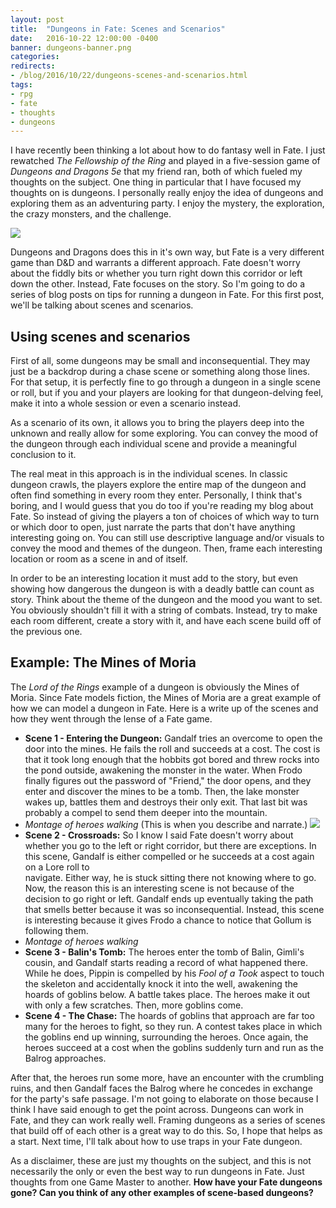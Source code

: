 ```yaml
---
layout: post
title:  "Dungeons in Fate: Scenes and Scenarios"
date:   2016-10-22 12:00:00 -0400 
banner: dungeons-banner.png
categories: 
redirects: 
- /blog/2016/10/22/dungeons-scenes-and-scenarios.html
tags: 
- rpg
- fate
- thoughts
- dungeons
---
```


I have recently been thinking a lot about how to do fantasy well in Fate. I just 
rewatched *The Fellowship of the Ring* and played in a five-session game
of *Dungeons and Dragons 5e* that my friend ran, both of which fueled my thoughts on
the subject. One thing in particular that I
have focused my thoughts on is dungeons. I personally really enjoy the idea of 
dungeons and exploring them as an adventuring party. I enjoy the mystery, the 
exploration, the crazy monsters, and the challenge.<!--more-->

[<img src="http://iruntheinternet.com/lulzdump/images/adventure-time-finn-sword-running-into-dungeon-jake-collecting-treasure-1399740180X.gif?id=" class="right" />](http://iruntheinternet.com/lulzdump/images/adventure-time-finn-sword-running-into-dungeon-jake-collecting-treasure-1399740180X.gif?id=)

Dungeons and Dragons does this in it's own way, but Fate is a very different
game than D&D and warrants a different approach. Fate doesn't worry 
about the fiddly bits or whether you turn right down this corridor or left 
down the other. Instead, Fate focuses on the story. So I'm going to do a series
of blog posts on tips for running a dungeon in Fate. For this first post, we'll
be talking about scenes and scenarios.

## Using scenes and scenarios

First of all, some dungeons may be small and inconsequential. They may just be a
backdrop during a chase scene or something along those lines. For that setup, it 
is perfectly fine to go through a dungeon in a single scene or roll, but if you
and your players are looking for that dungeon-delving feel, make it into a whole
session or even a scenario instead.

As a scenario of its own, it allows you to bring the players deep into the 
unknown and really allow for some exploring. You can convey the mood of the 
dungeon through each individual scene and provide a meaningful conclusion to it.

The real meat in this approach is in the individual scenes. In classic dungeon 
crawls, the players explore the entire map of the dungeon and often find 
something in every room they enter. Personally, I think that's boring, and I would guess
that you do too if you're reading my blog about Fate. So instead of giving the 
players a ton of choices of which way to turn or which door to open, just 
narrate the parts that don't have anything interesting going on. You can still 
use descriptive language and/or visuals to convey the mood and themes of the 
dungeon. Then, frame each interesting location or room as a scene in and of 
itself. 

In order to be an interesting location it must add to the story, but 
even showing how dangerous the dungeon is with a deadly battle can count as story. 
Think about the theme of the dungeon and the mood you want to set. You obviously
shouldn't fill it with a string of combats. Instead, try to make each room 
different, create a story with it, and have each scene build off of the previous
one.

## Example: The Mines of Moria

The *Lord of the Rings* example of a dungeon is obviously the Mines of Moria. 
Since Fate models fiction, the Mines of Moria are a great example of how we can
model a dungeon in Fate. Here is a write up of the scenes and how they went 
through the lense of a Fate game. 

* **Scene 1 - Entering the Dungeon:** Gandalf tries an overcome to open the door
into the mines. He fails the roll and succeeds at a cost. The cost is that it 
took long enough that the hobbits got bored and threw rocks into the pond 
outside, awakening the monster in the water. When Frodo finally figures out the 
password of "Friend," the door opens, and they enter and discover the mines to be
a tomb. Then, the lake monster wakes up, battles them and destroys their only 
exit. That last bit was probably a compel to send them deeper into the mountain.
* *Montage of heroes walking* (This is when you describe and narrate.)
[<img src="https://media.giphy.com/media/lK1FFE3rkmYxy/giphy.gif" class="right"/>](https://media.giphy.com/media/lK1FFE3rkmYxy/giphy.gif)
* **Scene 2 - Crossroads:** So I know I said Fate doesn't worry about whether 
you go to the left or right corridor, but there are exceptions. In this scene, 
Gandalf is either compelled or he succeeds at a cost again on a Lore roll to  
navigate. Either way, he is stuck sitting there not knowing where to go.
Now, the reason this is an interesting scene is not because of the 
decision to go right or left. Gandalf ends up eventually taking the path that 
smells better because it was so inconsequential. Instead, this scene is
interesting because it gives Frodo a chance to notice that Gollum is following 
them.
* *Montage of heroes walking*
* **Scene 3 - Balin's Tomb:** The heroes enter the tomb of Balin, Gimli's cousin,
and Gandalf starts reading a record of what happened there. While he does, 
Pippin is compelled by his *Fool of a Took* aspect to touch the skeleton and 
accidentally knock it into the well, awakening the hoards of goblins below. A
battle takes place. The heroes make it out with only a few scratches.
Then, more goblins come.
* **Scene 4 - The Chase:** The hoards of goblins that approach are far too many 
for the heroes to fight, so they run. A contest takes place in which the goblins
end up winning, surrounding the heroes. Once again, the heroes succeed at a cost
when the goblins suddenly turn and run as the Balrog approaches.

After that, the heroes run some more, have an encounter with the crumbling
ruins, and then Gandalf faces the Balrog where he concedes in exchange for the 
party's safe passage. I'm not going to elaborate on those 
because I think I have said enough to get the point across. Dungeons can work
in Fate, and they can work really well. Framing dungeons as a series of scenes
that build off of each other is a great way to do this. So, I hope that helps as 
a start. Next time, I'll talk about how to use traps in your Fate dungeon.

As a disclaimer, these are just my thoughts on the subject, and this is not 
necessarily the only or even the best way to run dungeons in Fate. Just thoughts
from one Game Master to another. **How have your Fate dungeons gone? Can you 
think of any other examples of scene-based dungeons?**


<!----
---

If you are jumping in on the middle of this story, check out the 
<a href="{{site.url}}/2016/05/27/setup.html">Game Creation</a> play report.<br />

<a href="{{site.url}}" class="right">Next Session &#9654;</a>
<a href="{{site.url}}">&#9664; Previous Session</a>
<br />
---->
